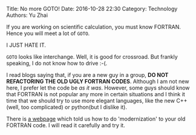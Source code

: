 Title: No more GOTO!
Date: 2016-10-28 22:30
Category: Technology
Authors: Yu Zhai

If you are working on scientific calculation, you must know FORTRAN.  Hence you will meet a lot of `GOTO`.

I JUST HATE IT.

`GOTO` looks like interchange.  Well, it is good for crossroad.  But frankly speaking, I do not know how to drive :-(.

I read blogs saying that, if you are a new guy in a group, **DO NOT REFACTORING THE OLD UGLY FORTRAN CODES**.  Although I am not new here, I prefer let the code be *as it was*.  However, some guys should know that FORTRAN is not popular any more in certain situations and I think it time that we should try to use more elegant languages, like the new C++(well, too complicated) or python(but I dislike it).

There is [a webpage](http://fortranwiki.org/fortran/show/Modernizing+Old+Fortran) which told us how to do 'modernization' to your old FORTRAN code.  I will read it carefully and try it.
